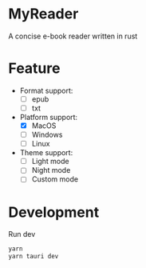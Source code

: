 # MyReader
A concise e-book reader written in rust
# Feature
- Format support:
    - [ ] epub
    - [ ] txt
- Platform support: 
    - [x] MacOS
    - [ ] Windows
    - [ ] Linux
- Theme support: 
    - [ ] Light mode
    - [ ] Night mode
    - [ ] Custom mode

# Development
Run dev 
```bash
yarn
yarn tauri dev
```

